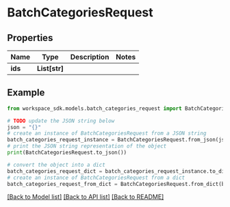 # BatchCategoriesRequest


## Properties

Name | Type | Description | Notes
------------ | ------------- | ------------- | -------------
**ids** | **List[str]** |  | 

## Example

```python
from workspace_sdk.models.batch_categories_request import BatchCategoriesRequest

# TODO update the JSON string below
json = "{}"
# create an instance of BatchCategoriesRequest from a JSON string
batch_categories_request_instance = BatchCategoriesRequest.from_json(json)
# print the JSON string representation of the object
print(BatchCategoriesRequest.to_json())

# convert the object into a dict
batch_categories_request_dict = batch_categories_request_instance.to_dict()
# create an instance of BatchCategoriesRequest from a dict
batch_categories_request_from_dict = BatchCategoriesRequest.from_dict(batch_categories_request_dict)
```
[[Back to Model list]](../README.md#documentation-for-models) [[Back to API list]](../README.md#documentation-for-api-endpoints) [[Back to README]](../README.md)



